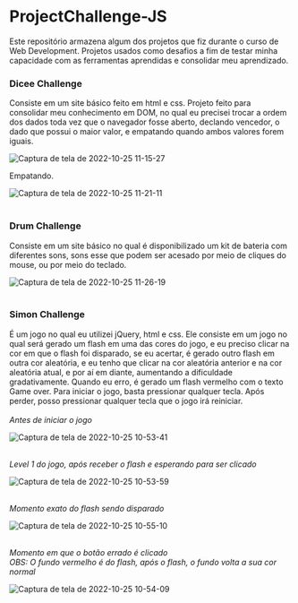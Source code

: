# ProjectChallenge-JS

Este repositório armazena algum dos projetos que fiz durante o curso de Web Development. Projetos usados como desafios a fim de testar minha capacidade com as ferramentas aprendidas e consolidar meu aprendizado.

<h3>Dicee Challenge</h3>
Consiste em um site básico feito em html e css. Projeto feito para consolidar meu conhecimento em DOM, no qual eu precisei trocar a ordem dos dados toda vez que o navegador fosse aberto, declando vencedor, o dado que possui o maior valor, e empatando quando ambos valores forem iguais.


![Captura de tela de 2022-10-25 11-15-27](https://user-images.githubusercontent.com/95313382/197798303-27c2cb52-0a1f-4d5b-bf9a-e875f6280fdc.png)

Empatando.

![Captura de tela de 2022-10-25 11-21-11](https://user-images.githubusercontent.com/95313382/197799449-9c0f23ca-3823-4558-87d9-185711de5a86.png)
</br>
</br>
<h3>Drum Challenge</h3>
Consiste em um site básico no qual é disponibilizado um kit de bateria com diferentes sons, sons esse que podem ser acesado por meio de cliques do mouse, ou por meio do teclado.

![Captura de tela de 2022-10-25 11-26-19](https://user-images.githubusercontent.com/95313382/197800918-41785164-a1be-44d7-821c-25ce596d0c22.png)
</br>
</br>
<h3>Simon Challenge</h3>
É um jogo no qual eu utilizei jQuery, html e css. Ele consiste em um jogo no qual será gerado um flash em uma das cores do jogo, e eu preciso clicar na cor em que o flash foi disparado, se eu acertar, é gerado outro flash em outra cor aleatória, e eu tenho que clicar na cor aleatória anterior e na cor aleatória atual, e por aí em diante, aumentando a dificuldade gradativamente. Quando eu erro, é gerado um flash vermelho com o texto Game over.
Para iniciar o jogo, basta pressionar qualquer tecla. Após perder, posso pressionar qualquer tecla que o jogo irá reiniciar.
</br>
</br>
<i>Antes de iniciar o jogo</i>

![Captura de tela de 2022-10-25 10-53-41](https://user-images.githubusercontent.com/95313382/197804363-fbca6f44-28af-4432-ae6e-90d4c534453f.png)

</br>
<i>Level 1 do jogo, após receber o flash e esperando para ser clicado</i>

![Captura de tela de 2022-10-25 10-53-59](https://user-images.githubusercontent.com/95313382/197805380-e04fdef7-3834-4583-951d-f2cdc6a3edad.png)

</br>
<i>Momento exato do flash sendo disparado</i>

![Captura de tela de 2022-10-25 10-55-10](https://user-images.githubusercontent.com/95313382/197806129-b879824c-d343-4598-a18e-998adf880d2a.png)

</br>
<i>Momento em que o botão errado é clicado</i>
</br>
<i>OBS: O fundo vermelho é do flash, após o flash, o fundo volta  a sua cor normal</i>

![Captura de tela de 2022-10-25 10-54-09](https://user-images.githubusercontent.com/95313382/197806667-fd3e9928-bd17-44c9-bb6e-b21d4509f3d4.png)

